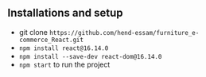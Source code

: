 ## Installations and setup

- git clone `https://github.com/hend-essam/furniture_e-commerce_React.git`
- `npm install react@16.14.0`
- `npm install --save-dev react-dom@16.14.0`
- `npm start` to run the project

